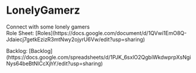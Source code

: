 # LonelyGamerz
<p>Connect with some lonely gamers<br>
Role Sheet: [Roles](https://docs.google.com/document/d/1QVwi1EmO8Q-Jdaiecj7getkEzizR3mtNwy2ojyrU6Vw/edit?usp=sharing) </p>
Backlog: [Backlog](https://docs.google.com/spreadsheets/d/1PJK_6sxlO2QgbiWkdwprpXsNgiNys64beBtNlCcXjhY/edit?usp=sharing)

